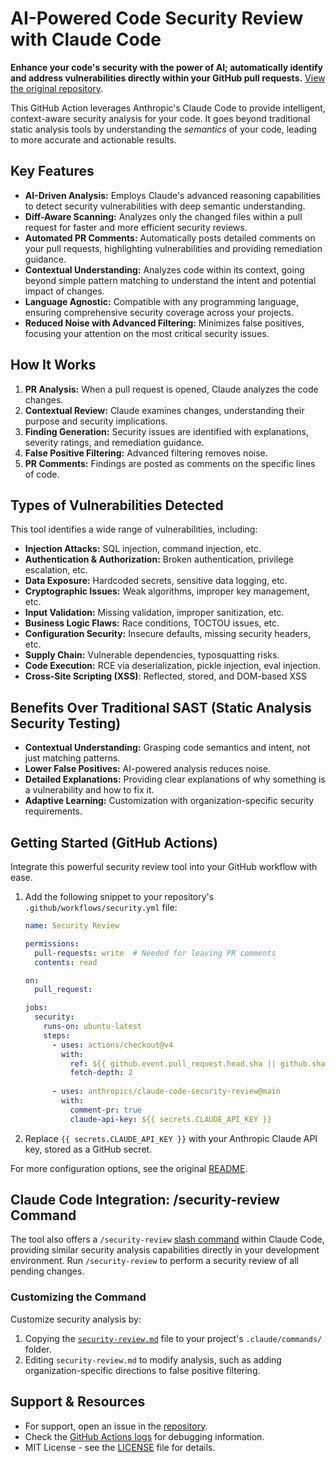 <!--
  This README.md is optimized for SEO and readability, focusing on key features and benefits.
  It includes relevant keywords and a clear call to action (using the GitHub Action as an example).
-->

# AI-Powered Code Security Review with Claude Code

**Enhance your code's security with the power of AI; automatically identify and address vulnerabilities directly within your GitHub pull requests.**  [View the original repository](https://github.com/anthropics/claude-code-security-review).

This GitHub Action leverages Anthropic's Claude Code to provide intelligent, context-aware security analysis for your code. It goes beyond traditional static analysis tools by understanding the *semantics* of your code, leading to more accurate and actionable results.

## Key Features

*   **AI-Driven Analysis:** Employs Claude's advanced reasoning capabilities to detect security vulnerabilities with deep semantic understanding.
*   **Diff-Aware Scanning:** Analyzes only the changed files within a pull request for faster and more efficient security reviews.
*   **Automated PR Comments:** Automatically posts detailed comments on your pull requests, highlighting vulnerabilities and providing remediation guidance.
*   **Contextual Understanding:**  Analyzes code within its context, going beyond simple pattern matching to understand the intent and potential impact of changes.
*   **Language Agnostic:** Compatible with any programming language, ensuring comprehensive security coverage across your projects.
*   **Reduced Noise with Advanced Filtering:**  Minimizes false positives, focusing your attention on the most critical security issues.

##  How It Works

1.  **PR Analysis:** When a pull request is opened, Claude analyzes the code changes.
2.  **Contextual Review:** Claude examines changes, understanding their purpose and security implications.
3.  **Finding Generation:** Security issues are identified with explanations, severity ratings, and remediation guidance.
4.  **False Positive Filtering:** Advanced filtering removes noise.
5.  **PR Comments:** Findings are posted as comments on the specific lines of code.

## Types of Vulnerabilities Detected

This tool identifies a wide range of vulnerabilities, including:

*   **Injection Attacks:** SQL injection, command injection, etc.
*   **Authentication & Authorization:** Broken authentication, privilege escalation, etc.
*   **Data Exposure:** Hardcoded secrets, sensitive data logging, etc.
*   **Cryptographic Issues:** Weak algorithms, improper key management, etc.
*   **Input Validation:** Missing validation, improper sanitization, etc.
*   **Business Logic Flaws:** Race conditions, TOCTOU issues, etc.
*   **Configuration Security:** Insecure defaults, missing security headers, etc.
*   **Supply Chain:** Vulnerable dependencies, typosquatting risks.
*   **Code Execution:** RCE via deserialization, pickle injection, eval injection.
*   **Cross-Site Scripting (XSS)**: Reflected, stored, and DOM-based XSS

## Benefits Over Traditional SAST (Static Analysis Security Testing)

*   **Contextual Understanding:** Grasping code semantics and intent, not just matching patterns.
*   **Lower False Positives:** AI-powered analysis reduces noise.
*   **Detailed Explanations:** Providing clear explanations of why something is a vulnerability and how to fix it.
*   **Adaptive Learning:** Customization with organization-specific security requirements.

## Getting Started (GitHub Actions)

Integrate this powerful security review tool into your GitHub workflow with ease.

1.  Add the following snippet to your repository's `.github/workflows/security.yml` file:

    ```yaml
    name: Security Review

    permissions:
      pull-requests: write  # Needed for leaving PR comments
      contents: read

    on:
      pull_request:

    jobs:
      security:
        runs-on: ubuntu-latest
        steps:
          - uses: actions/checkout@v4
            with:
              ref: ${{ github.event.pull_request.head.sha || github.sha }}
              fetch-depth: 2
          
          - uses: anthropics/claude-code-security-review@main
            with:
              comment-pr: true
              claude-api-key: ${{ secrets.CLAUDE_API_KEY }}
    ```
2.  Replace `{{ secrets.CLAUDE_API_KEY }}` with your Anthropic Claude API key, stored as a GitHub secret.

For more configuration options, see the original [README](https://github.com/anthropics/claude-code-security-review).

## Claude Code Integration: /security-review Command

The tool also offers a `/security-review` [slash command](https://docs.anthropic.com/en/docs/claude-code/slash-commands) within Claude Code, providing similar security analysis capabilities directly in your development environment. Run `/security-review` to perform a security review of all pending changes.

### Customizing the Command

Customize security analysis by:

1.  Copying the [`security-review.md`](https://github.com/anthropics/claude-code-security-review/blob/main/.claude/commands/security-review.md?plain=1) file to your project's `.claude/commands/` folder.
2.  Editing `security-review.md` to modify analysis, such as adding organization-specific directions to false positive filtering.

## Support & Resources

*   For support, open an issue in the [repository](https://github.com/anthropics/claude-code-security-review).
*   Check the [GitHub Actions logs](https://docs.github.com/en/actions/monitoring-and-troubleshooting-workflows/viewing-workflow-run-history) for debugging information.
*   MIT License - see the [LICENSE](LICENSE) file for details.
